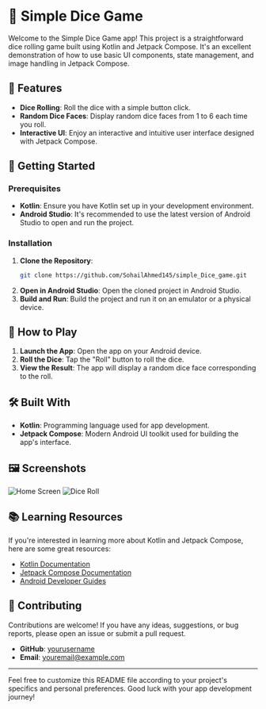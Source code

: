 
# 🎲 Simple Dice Game

Welcome to the Simple Dice Game app! This project is a straightforward dice rolling game built using Kotlin and Jetpack Compose. It's an excellent demonstration of how to use basic UI components, state management, and image handling in Jetpack Compose.

## 📱 Features

- **Dice Rolling**: Roll the dice with a simple button click.
- **Random Dice Faces**: Display random dice faces from 1 to 6 each time you roll.
- **Interactive UI**: Enjoy an interactive and intuitive user interface designed with Jetpack Compose.

## 🚀 Getting Started

### Prerequisites

- **Kotlin**: Ensure you have Kotlin set up in your development environment.
- **Android Studio**: It's recommended to use the latest version of Android Studio to open and run the project.

### Installation

1. **Clone the Repository**:
   ```bash
   git clone https://github.com/SohailAhmed145/simple_Dice_game.git
   ```
2. **Open in Android Studio**: Open the cloned project in Android Studio.
3. **Build and Run**: Build the project and run it on an emulator or a physical device.

## 📖 How to Play

1. **Launch the App**: Open the app on your Android device.
2. **Roll the Dice**: Tap the "Roll" button to roll the dice.
3. **View the Result**: The app will display a random dice face corresponding to the roll.

## 🛠️ Built With

- **Kotlin**: Programming language used for app development.
- **Jetpack Compose**: Modern Android UI toolkit used for building the app's interface.

## 🖼️ Screenshots

![Home Screen](path/to/screenshot1.png)
![Dice Roll](path/to/screenshot2.png)

## 📚 Learning Resources

If you're interested in learning more about Kotlin and Jetpack Compose, here are some great resources:

- [Kotlin Documentation](https://kotlinlang.org/docs/home.html)
- [Jetpack Compose Documentation](https://developer.android.com/jetpack/compose/documentation)
- [Android Developer Guides](https://developer.android.com/guide)

## 🤝 Contributing

Contributions are welcome! If you have any ideas, suggestions, or bug reports, please open an issue or submit a pull request.


- **GitHub**: [yourusername](https://github.com/yourusername)
- **Email**: youremail@example.com

---

Feel free to customize this README file according to your project's specifics and personal preferences. Good luck with your app development journey!
